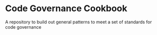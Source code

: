 # Code Governance Cookbook

A repository to build out general patterns to meet a set of standards for code governance
